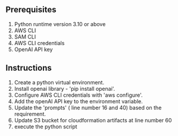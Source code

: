 ## Prerequisites
1. Python runtime version 3.10 or above 
2. AWS CLI
3. SAM CLI
4. AWS CLI credentials
5. OpenAI API key

## Instructions
1. Create a python virtual environment.
2. Install openai library - 'pip install openai'.
3. Configure AWS CLI credentials with 'aws configure'.
4. Add the openAI API key to the environment variable.
5. Update the 'prompts' ( line number 16 and 40) based on the requirement.
6. Update S3 bucket for cloudformation artifacts at line number 60
7. execute the python script

